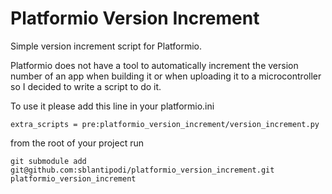 # Platformio Version Increment
Simple version increment script for Platformio.

Platformio does not have a tool to automatically increment the version number of an app when building it or when uploading it to a microcontroller so I decided to write a script to do it.


To use it please add this line in your platformio.ini
```
extra_scripts = pre:platformio_version_increment/version_increment.py
```

from the root of your project run
```
git submodule add git@github.com:sblantipodi/platformio_version_increment.git platformio_version_increment
```


